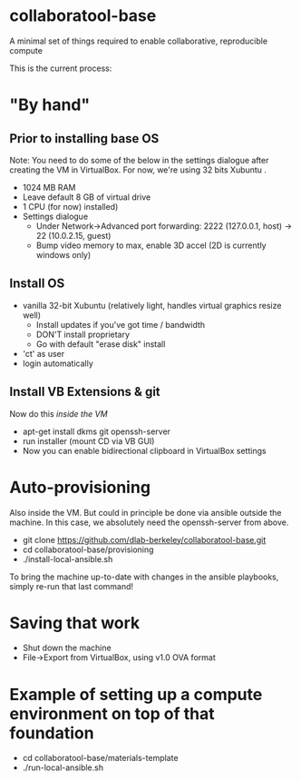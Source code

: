 collaboratool-base
==================

A minimal set of things required to enable collaborative, reproducible compute

This is the current process:

# "By hand"

## Prior to installing base OS

Note: You need to do some of the below in the settings dialogue after creating
the VM in VirtualBox. For now, we're using 32 bits Xubuntu .

 - 1024 MB RAM
 - Leave default 8 GB of virtual drive
 - 1 CPU (for now)
   installed)
 - Settings dialogue
    - Under Network->Advanced port forwarding:
      2222 (127.0.0.1, host) -> 22 (10.0.2.15, guest)
    - Bump video memory to max, enable 3D accel (2D is currently windows only)

## Install OS

 - vanilla 32-bit Xubuntu (relatively light, handles virtual graphics resize well)
   - Install updates if you've got time / bandwidth
   - DON'T install proprietary
   - Go with default "erase disk" install
 - 'ct' as user
 - login automatically

## Install VB Extensions & git

Now do this *inside the VM*

 - apt-get install dkms git openssh-server
 - run installer (mount CD via VB GUI)
 - Now you can enable bidirectional clipboard in VirtualBox settings

# Auto-provisioning

Also inside the VM. But could in principle be done via ansible outside the
machine. In this case, we absolutely need the openssh-server from above.

 - git clone https://github.com/dlab-berkeley/collaboratool-base.git
 - cd collaboratool-base/provisioning
 - ./install-local-ansible.sh

To bring the machine up-to-date with changes in the ansible playbooks, simply
re-run that last command!

# Saving that work

 - Shut down the machine
 - File->Export from VirtualBox, using v1.0 OVA format

# Example of setting up a compute environment on top of that foundation

 - cd collaboratool-base/materials-template
 - ./run-local-ansible.sh
